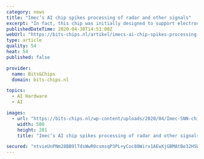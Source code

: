 ```yaml
---
category: news
title: "Imec’s AI chip spikes processing of radar and other signals"
excerpt: "In fact, this chip was initially designed to support electrocardiogram (ECG) and speech processing in power-constrained devices. However, with its generic architecture and new digital hardware design,"
publishedDateTime: 2020-04-30T14:51:00Z
webUrl: "https://bits-chips.nl/artikel/imecs-ai-chip-spikes-processing-of-radar-and-other-signals/"
type: article
quality: 54
heat: 54
published: false

provider:
  name: Bits&Chips
  domain: bits-chips.nl

topics:
  - AI Hardware
  - AI

images:
  - url: "https://bits-chips.nl/wp-content/uploads/2020/04/Imec-SNN-chip.jpg"
    width: 500
    height: 281
    title: "Imec’s AI chip spikes processing of radar and other signals"

secured: "ntvieUnPNm28BB9lTdsWwR0csmsqP3PL+yCoc80Wirx1AEwXjGBMAtBe32H5WUB57zkEE3/Gfxx1AGzU8QUrVstnDNL5idwGLqemokVyQ6FORqnMza48UwK6RgLQUFSKcCUVaL40uLDBFWSbSCGbgWGuFE0ghiSqJzOx3qUdPfOTJurIGWxMHlACxoZFHXb1yd8YpGyuMTLPztk73Gqx4Nkfc/q4BtRk/rr2fZ8KYWUkKjGCa2Qbtgyux2yH0LgXoKBeIWPz/IP/MlEeNlvVeLyd6J4UoPwUMUrAm9xy0oTcR9AZuiMNR0xuHenIVSNX;YTVEct127xrlb4Y98wmGcQ=="
---
```


